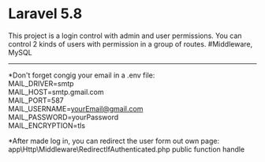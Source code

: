 # Laravel 5.8

This project is a login control with admin and user permissions.
You can control 2 kinds of users with permission in a group of routes.
#Middleware, MySQL

------------------------------------------------------------------------------------------------
*Don't forget congig your email in a .env file:  
MAIL_DRIVER=smtp  
MAIL_HOST=smtp.gmail.com  
MAIL_PORT=587  
MAIL_USERNAME=yourEmail@gmail.com  
MAIL_PASSWORD=yourPassword  
MAIL_ENCRYPTION=tls  

*After made log in, you can redirect the user form out own page:
app\Http\Middleware\RedirectIfAuthenticated.php
public function handle

